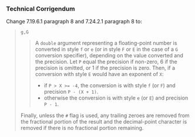 ### Technical Corrigendum

Change 7.19.6.1 paragraph 8 and 7.24.2.1 paragraph 8 to:

> `g,G`
> 
> > A `double` argument representing a floating-point number is converted in style
> > `f` or `e` (or in style `F` or `E` in the case of a `G` conversion specifier),
> > depending on the value converted and the precision. Let `P` equal the precision
> > if non-zero, 6 if the precision is omitted, or 1 if the precision is zero. Then,
> > if a conversion with style `E` would have an exponent of `X`:
> > 
> > * if `P > X >= -4`, the conversion is with style `f` (or `F`) and precision `P - (X + 1)`.
> > * otherwise the conversion is with style `e` (or `E`) and precision `P - 1`.
> 
> Finally, unless the `#` flag is used, any trailing zeroes are removed from the
> fractional portion of the result and the decimal-point character is removed if
> there is no fractional portion remaining.
